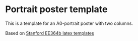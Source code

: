 # Portrait poster template

This is a template for an A0-portrait poster with two columns.

Based on
[Stanford EE364b latex templates](http://stanford.edu/class/ee364b/latex_templates/)

